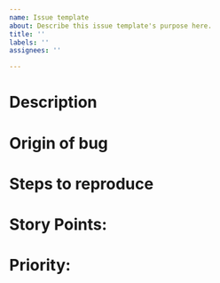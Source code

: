 ```yaml
---
name: Issue template
about: Describe this issue template's purpose here.
title: ''
labels: ''
assignees: ''

---
```


# Description

# Origin of bug

# Steps to reproduce

# Story Points:
# Priority:
